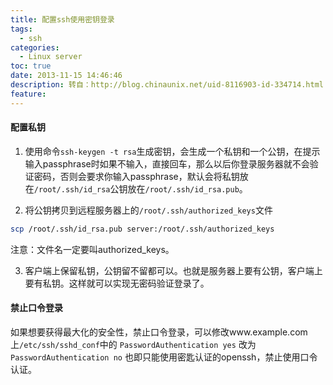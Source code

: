 ```yaml
---
title: 配置ssh使用密钥登录
tags:
  - ssh
categories:
  - Linux server
toc: true
date: 2013-11-15 14:46:46
description: 转自：http://blog.chinaunix.net/uid-8116903-id-334714.html
feature:
---
```


#### 配置私钥
1. 使用命令`ssh-keygen -t rsa`生成密钥，会生成一个私钥和一个公钥，在提示输入passphrase时如果不输入，直接回车，那么以后你登录服务器就不会验证密码，否则会要求你输入passphrase，默认会将私钥放在`/root/.ssh/id_rsa`公钥放在`/root/.ssh/id_rsa.pub`。

2. 将公钥拷贝到远程服务器上的`/root/.ssh/authorized_keys`文件
``` bash
scp /root/.ssh/id_rsa.pub server:/root/.ssh/authorized_keys
```
  注意：文件名一定要叫authorized_keys。

3. 客户端上保留私钥，公钥留不留都可以。也就是服务器上要有公钥，客户端上要有私钥。这样就可以实现无密码验证登录了。
<!-- more -->

#### 禁止口令登录
如果想要获得最大化的安全性，禁止口令登录，可以修改www.example.com上`/etc/ssh/sshd_conf`中的
`PasswordAuthentication yes` 改为
`PasswordAuthentication no`
也即只能使用密匙认证的openssh，禁止使用口令认证。

